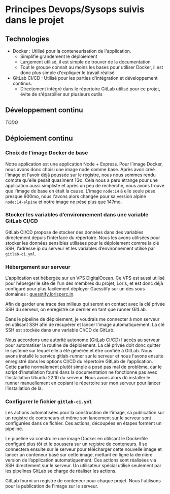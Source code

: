 # Principes Devops/Sysops suivis dans le projet

## Technologies

- Docker : Utilisé pour la conteneurisation de l'application.
    - Simplifie grandement le déploiement
    - Largement utilisé, il est simple de trouver de la documentation
    - Tout le groupe connait au moins les bases pour utiliser Docker, il est donc plus simple d'expliquer le travail
      réalisé
- GitLab CI/CD : Utilisé pour les parties d'intégration et développement continus.
    - Directement intégré dans le répertoire GitLab utilisé pour ce projet, évite de s'éparpiller sur plusieurs outils

## Développement continu

_TODO_

## Déploiement continu

### Choix de l'image Docker de base

Notre application est une application Node + Express. Pour l'image Docker, nous avons donc choisi une image node comme
base. Après avoir créé l'image et l'avoir déjà poussée sur le registre, nous nous sommes rendu compte qu'elle pesait
quasiment 1Go. Cela nous a paru étrange pour une application aussi simpliste et après un peu de recherche, nous avons
trouvé que l'image de base en était la cause. L'image `node:14` à elle seule pèse presque 900mo, nous l'avons alors
changée pour sa version alpine `node:14-alpine` et notre image ne pèse plus que 147mo.

### Stocker les variables d’environnement dans une variable GitLab CI/CD

GitLab CI/CD propose de stocker des données dans des variables directement depuis l’interface du répertoire. Nous les
avons utilisées pour stocker les données sensibles utilisées pour le déploiement comme la clé SSH, l’adresse ip du
serveur et les variables d’environnement utilisé par `gitlab-ci.yml`.

### Hébergement sur serveur

L'application est hébergée sur un VPS DigitalOcean. Ce VPS est aussi utilisé pour héberger le site de l'un des membres
du projet, Loris, et est donc déjà configuré pour plus facilement déployer Guesstify sur un des sous domaines :
[guesstify.lorisperc.in](https://guesstify.lorisperc.in/).

Afin de garder une trace des milieux qui seront en contact avec la clé privée SSH du serveur, on enregistre ce dernier
en tant que runner GitLab.

Dans le pipeline de déploiement, je voudrais me connecter à mon serveur en utilisant SSH afin de récupérer et lancer
l'image automatiquement. La clé SSH est stockée dans une variable CI/CD de GitLab.

Nous accordons une autorité autonome (GitLab CI/CD) l'accès au serveur pour automatiser la routine de déploiement.
La clé privée doit donc quitter le système sur lequel elle a été générée et être confiée à GitLab. Nous avons installé
le service gitlab-runner sur le serveur et nous l'avons ensuite enregistré dans les options CI/CD du répertoire GitLab
de l’application. Cette partie normalement plutôt simple a posé pas mal de problème, car le script d’installation
fourni dans la documentation ne fonctionne pas avec l’installation Ubuntu 22.10 du serveur. Nous avons alors dû
installer le runner manuellement en copiant le répertoire sur mon serveur pour lancer l’installation de là.

### Configurer le fichier `gitlab-ci.yml`

Les actions automatisées pour la construction de l'image, sa publication sur un registre de conteneurs et même son
lancement sur le serveur sont configurées dans ce fichier. Ces actions, découpées en étapes forment un pipeline.

Le pipeline va construire une image Docker en utilisant le Dockerfile configuré plus tôt et le poussera sur un registre
de conteneurs. Il se connectera ensuite sur le serveur pour télécharger cette nouvelle image et lancer un conteneur basé
sur cette image, mettant en ligne la dernière version de l’application automatiquement. Ces actions sont réalisées via
SSH directement sur le serveur. Un utilisateur spécial utilisé seulement par les pipelines GitLab se charge de réaliser
les actions.

GitLab fourni un registre de conteneur pour chaque projet. Nous l'utilisons pour la publication de l'image sur le
serveur.
